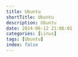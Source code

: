 ```yaml
---
title: Ubuntu
shortTitle: Ubuntu
description: Ubuntu
date: 2024-06-12 21:06:01
categories: [Linux]
tags: [Ubuntu]
index: false
---
```



